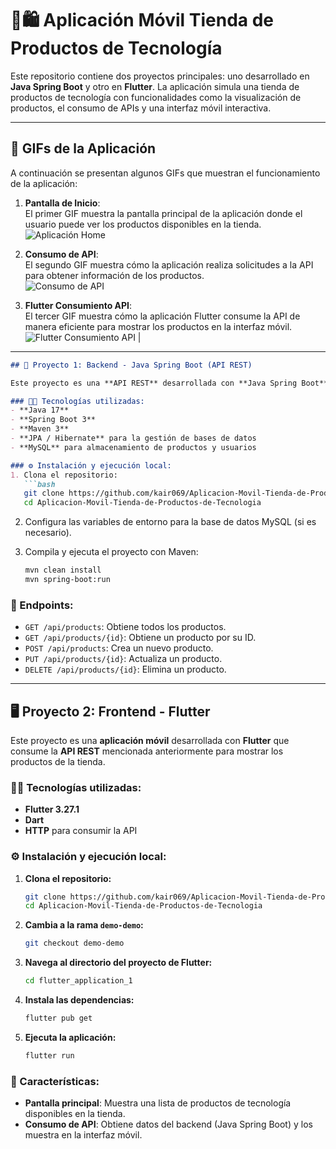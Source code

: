 
# 📱🛍️ Aplicación Móvil Tienda de Productos de Tecnología

Este repositorio contiene dos proyectos principales: uno desarrollado en **Java Spring Boot** y otro en **Flutter**. La aplicación simula una tienda de productos de tecnología con funcionalidades como la visualización de productos, el consumo de APIs y una interfaz móvil interactiva.

---

## 📸 GIFs de la Aplicación

A continuación se presentan algunos GIFs que muestran el funcionamiento de la aplicación:

1. **Pantalla de Inicio**:  
   El primer GIF muestra la pantalla principal de la aplicación donde el usuario puede ver los productos disponibles en la tienda.  
   ![Aplicación Home](https://raw.githubusercontent.com/kair069/Aplicacion-Movil-Tienda-de-Productos-de-Tecnologia/master/2024-12-25%2021-35-55.gif)

2. **Consumo de API**:  
   El segundo GIF muestra cómo la aplicación realiza solicitudes a la API para obtener información de los productos.  
   ![Consumo de API](https://raw.githubusercontent.com/kair069/Aplicacion-Movil-Tienda-de-Productos-de-Tecnologia/master/2024-12-25%2021-36-30.gif)

3. **Flutter Consumiento API**:  
   El tercer GIF muestra cómo la aplicación Flutter consume la API de manera eficiente para mostrar los productos en la interfaz móvil.  
   ![Flutter Consumiento API](https://github.com/kair069/Aplicacion-Movil-Tienda-de-Productos-de-Tecnologia/blob/master/2024-12-25%2021-36-59%20(1).gif)
|   
---
```markdown
## 🚀 Proyecto 1: Backend - Java Spring Boot (API REST)

Este proyecto es una **API REST** desarrollada con **Java Spring Boot** para gestionar el backend de la tienda de productos de tecnología.

### 🧑‍💻 Tecnologías utilizadas:
- **Java 17**
- **Spring Boot 3**
- **Maven 3**
- **JPA / Hibernate** para la gestión de bases de datos
- **MySQL** para almacenamiento de productos y usuarios

### ⚙️ Instalación y ejecución local:
1. Clona el repositorio:
   ```bash
   git clone https://github.com/kair069/Aplicacion-Movil-Tienda-de-Productos-de-Tecnologia.git
   cd Aplicacion-Movil-Tienda-de-Productos-de-Tecnologia
   ```

2. Configura las variables de entorno para la base de datos MySQL (si es necesario).

3. Compila y ejecuta el proyecto con Maven:
   ```bash
   mvn clean install
   mvn spring-boot:run
   ```

### 📝 Endpoints:
- `GET /api/products`: Obtiene todos los productos.
- `GET /api/products/{id}`: Obtiene un producto por su ID.
- `POST /api/products`: Crea un nuevo producto.
- `PUT /api/products/{id}`: Actualiza un producto.
- `DELETE /api/products/{id}`: Elimina un producto.

---

## 🖥️ Proyecto 2: Frontend - Flutter

Este proyecto es una **aplicación móvil** desarrollada con **Flutter** que consume la **API REST** mencionada anteriormente para mostrar los productos de la tienda.

### 🧑‍💻 Tecnologías utilizadas:
- **Flutter 3.27.1**
- **Dart**
- **HTTP** para consumir la API

### ⚙️ Instalación y ejecución local:

1. **Clona el repositorio:**
   ```bash
   git clone https://github.com/kair069/Aplicacion-Movil-Tienda-de-Productos-de-Tecnologia.git
   cd Aplicacion-Movil-Tienda-de-Productos-de-Tecnologia
   ```

2. **Cambia a la rama `demo-demo`:**
   ```bash
   git checkout demo-demo
   ```

3. **Navega al directorio del proyecto de Flutter:**
   ```bash
   cd flutter_application_1
   ```

4. **Instala las dependencias:**
   ```bash
   flutter pub get
   ```

5. **Ejecuta la aplicación:**
   ```bash
   flutter run
   ```

### 🌟 Características:
- **Pantalla principal**: Muestra una lista de productos de tecnología disponibles en la tienda.
- **Consumo de API**: Obtiene datos del backend (Java Spring Boot) y los muestra en la interfaz móvil.
```
